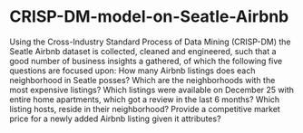 # CRISP-DM-model-on-Seatle-Airbnb

Using the Cross-Industry Standard Process of Data Mining (CRISP-DM) the Seatle Airbnb dataset is collected, cleaned and engineered, such that a good number of business insights a gathered, of which the following five questions are focused upon:
How many Airbnb listings does each neighborhood in Seatle posses?
Which are the neighborhoods with the most expensive listings?
Which listings were available on December 25 with entire home apartments, which got a review in the last 6 months?
Which listing hosts, reside in their neighborhood?
Provide a competitive market price for a newly added Airbnb listing given it attributes?
